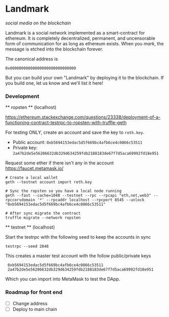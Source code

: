 # Landmark
_social media on the blockchain_

Landmark is a social network implemented as a smart-contract for ethereum.
It is completely decentralized, permanent, and uncensorable form of communication for as long as ethereum exists.
When you _mark_, the message is etched into the blockchain forever.

The canonical address is

    0x00000000000000000000000000000

But you can build your own "Landmark" by deploying it to the blockchain.
If you build one, let us know and we'll list it here!

### Development

** ropsten ** (localhost)

https://ethereum.stackexchange.com/questions/23338/deployment-of-a-functioning-contract-testrpc-to-ropsten-with-truffle-geth

For testing ONLY, create an account and save the key to `roth.key`.

+ Public account: `0xb5694153edac5d5f669bc4afb6ce4c0866c53511`
+ Private key: `2a47b2de5e56206632db329d634259fdb2188183de67f7d5aca69992fd18e951`

Request some ether if there isn't any in the account
https://faucet.metamask.io/


    # Create a local wallet
    geth --testnet account import roth.key

    # Sync the ropsten so you have a local node running
    geth --fast --cache=1048 --testnet --rpc --rpcapi "eth,net,web3" --rpccorsdomain '*' --rpcaddr localhost --rpcport 8545 --unlock "0xb5694153edac5d5f669bc4afb6ce4c0866c53511"

    # After sync migrate the contract
    truffle migrate --network ropsten

** testnet ** (localhost)

Start the testrpc with the following seed to keep the accounts in sync

    testrpc --seed 2048

This creates a master test account with the follow public/private keys

     0xb5694153edac5d5f669bc4afb6ce4c0866c53511
     2a47b2de5e56206632db329d634259fdb2188183de67f7d5aca69992fd18e951

Which you can import into MetaMask to test the DApp.

### Roadmap for front end

+ [ ] Change address
+ [ ] Deploy to main chain

